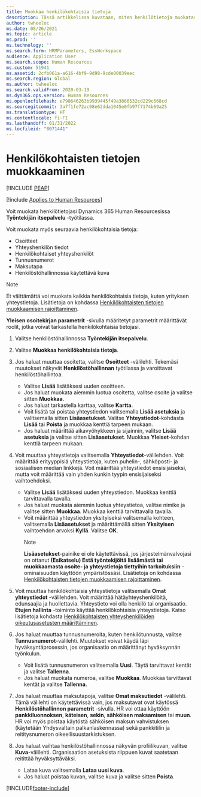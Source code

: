 ```yaml
---
title: Muokkaa henkilökohtaisia tietoja
description: Tässä artikkelissa kuvataan, miten henkilötietoja muokataan työntekijän ja esimiehen itsepalvelussa.
author: twheeloc
ms.date: 08/26/2021
ms.topic: article
ms.prod: ''
ms.technology: ''
ms.search.form: HRMParameters, EssWorkspace
audience: Application User
ms.search.scope: Human Resources
ms.custom: 51941
ms.assetid: 2cfb061a-a616-4bf9-9d98-9cde00039eec
ms.search.region: Global
ms.author: twheeloc
ms.search.validFrom: 2020-03-19
ms.dyn365.ops.version: Human Resources
ms.openlocfilehash: e798646263b9939445f49a3866532cd229c668cd
ms.sourcegitcommit: 3a7f1fe72ac08e62dda1045e0fb97f7174b69a25
ms.translationtype: HT
ms.contentlocale: fi-FI
ms.lasthandoff: 01/31/2022
ms.locfileid: "8071441"
---
```

# <a name="edit-personal-information"></a>Henkilökohtaisten tietojen muokkaaminen


[!INCLUDE [PEAP](../includes/peap-2.md)]

[!include [Applies to Human Resources](../includes/applies-to-hr.md)]

Voit muokata henkilötietojasi Dynamics 365 Human Resourcesissa **Työntekijän itsepalvelu** -työtilassa.

Voit muokata myös seuraavia henkilökohtaisia tietoja:

- Osoitteet
- Yhteyshenkilön tiedot
- Henkilökohtaiset yhteyshenkilöt
- Tunnusnumerot
- Maksutapa
- Henkilöstöhallinnossa käytettävä kuva

>[!NOTE]
>Et välttämättä voi muokata kaikkia henkilökohtaisia tietoja, kuten yrityksen yhteystietoja. Lisätietoja on kohdassa [Henkilökohtaisten tietojen muokkaamisen rajoittaminen](hr-employee-self-service-restrict-editing.md).

**Yleisen osoitekirjan parametrit** -sivulla määritetyt parametrit määrittävät roolit, jotka voivat tarkastella henkilökohtaisia tietojasi.

1. Valitse henkilöstöhallinnossa **Työntekijän itsepalvelu**.

2. Valitse **Muokkaa henkilökohtaisia tietoja**.

3. Jos haluat muuttaa osoitetta, valitse **Osoitteet** -välilehti. Tekemäsi muutokset näkyvät **Henkilöstöhallinnan** työtilassa ja varoittavat henkilöstöhallintoa.

    - Valitse **Lisää** lisätäksesi uuden osoitteen.
    - Jos haluat muokata aiemmin luotua osoitetta, valitse osoite ja valitse sitten **Muokkaa**.
    - Jos haluat tarkastella karttaa, valitse **Kartta**.
    - Voit lisätä tai poistaa yhteystiedon valitsemalla **Lisää asetuksia** ja valitsemalla sitten **Lisäasetukset**. Valitse **Yhteystiedot**-kohdasta **Lisää** tai **Poista** ja muokkaa kenttiä tarpeen mukaan.
    - Jos haluat määrittää aikavyöhykkeen ja sijainnin, valitse **Lisää asetuksia** ja valitse sitten **Lisäasetukset**. Muokkaa **Yleiset**-kohdan kenttiä tarpeen mukaan.

4. Voit muuttaa yhteystietoja valitsemalla **Yhteystiedot**-välilehden. Voit määrittää erityyppisiä yhteystietoja, kuten puhelin-, sähköposti- ja sosiaalisen median linkkejä. Voit määrittää yhteystiedot ensisijaiseksi, mutta voit määrittää vain yhden kunkin tyypin ensisijaiseksi vaihtoehdoksi.

    - Valitse **Lisää** lisätäksesi uuden yhteystiedon. Muokkaa kenttiä tarvittavalla tavalla.
    - Jos haluat muokata aiemmin luotua yhteystietoa, valitse nimike ja valitse sitten **Muokkaa**. Muokkaa kenttiä tarvittavalla tavalla.
    - Voit määrittää yhteystiedon yksityiseksi valitsemalla kohteen, valitsemalla **Lisäasetukset** ja määrittämällä sitten **Yksityisen** vaihtoehdon arvoksi **Kyllä**. Valitse **OK**.
      >[!NOTE]
      >**Lisäasetukset**-painike ei ole käytettävissä, jos järjestelmänvalvojasi on ottanut **(Esikatselu) Estä työntekijöitä lisäämästä tai muokkaamasta osoite- ja yhteystietoja tiettyihin tarkoituksiin** -ominaisuuden käyttöön ympäristössäsi. Lisätietoja on kohdassa [Henkilökohtaisten tietojen muokkaamisen rajoittaminen](hr-employee-self-service-restrict-editing.md).
  
5. Voit muuttaa henkilökohtaisia yhteystietoja valitsemalla **Omat yhteystiedot** -välilehden. Voit määrittää hätäyhteyshenkilöitä, edunsaajia ja huollettavia. Yhteystieto voi olla henkilö tai organisaatio. **Etujen hallinta** -toiminto käyttää henkilökohtaisia yhteystietoja. Katso lisätietoja kohdasta [Henkilökohtaisten yhteyshenkilöiden oikeutusasetusten määrittäminen](hr-benefits-setup-contact-eligibility-options.md).

6. Jos haluat muuttaa tunnusnumeroita, kuten henkilötunnusta, valitse **Tunnusnumerot**-välilehti. Muutokset voivat käydä läpi hyväksyntäprosessin, jos organisaatio on määrittänyt hyväksynnän työnkulun.

    - Voit lisätä tunnusnumeron valitsemalla **Uusi**. Täytä tarvittavat kentät ja valitse **Tallenna**.
    - Jos haluat muokata numeroa, valitse **Muokkaa**. Muokkaa tarvittavat kentät ja valitse **Tallenna**.

7. Jos haluat muuttaa maksutapoja, valitse **Omat maksutiedot** -välilehti. Tämä välilehti on käytettävissä vain, jos maksutavat ovat käytössä **Henkilöstöhallinnon parametrit** -sivulla. HR voi ottaa käyttöön **pankkiluonnoksen**, **käteisen**, **sekin**, **sähköisen maksamisen** tai **muun**. HR voi myös poistaa käytöstä sähköisen maksun vahvistuksen (käytetään Yhdysvaltain palkanlaskennassa) sekä pankkitilin ja reititysnumeron oikeellisuustarkistuksen.

8. Jos haluat vaihtaa henkilöstöhallinnossa näkyvän profiilikuvan, valitse **Kuva**-välilehti. Organisaation asetuksista riippuen kuvat saatetaan reitittää hyväksyttäväksi.

    - Lataa kuva valitsemalla **Lataa uusi kuva**.
    - Jos haluat poistaa kuvan, valitse kuva ja valitse sitten **Poista**.



[!INCLUDE[footer-include](../includes/footer-banner.md)]
